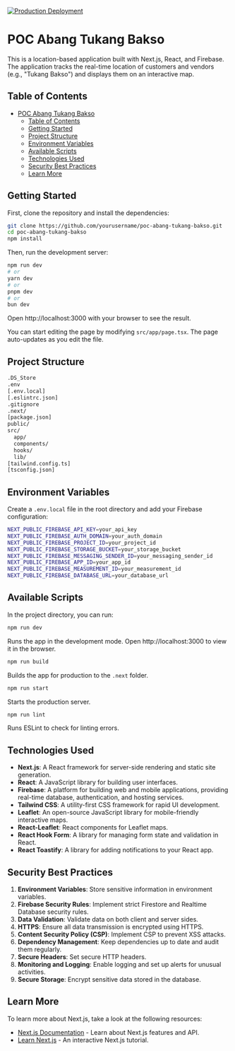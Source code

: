 [![Production Deployment](https://github.com/hmdnprks/poc-abang-tukang-bakso/actions/workflows/production.yaml/badge.svg)](https://github.com/hmdnprks/poc-abang-tukang-bakso/actions/workflows/production.yaml)

# POC Abang Tukang Bakso

This is a location-based application built with Next.js, React, and Firebase. The application tracks the real-time location of customers and vendors (e.g., "Tukang Bakso") and displays them on an interactive map.

## Table of Contents

- [POC Abang Tukang Bakso](#poc-abang-tukang-bakso)
  - [Table of Contents](#table-of-contents)
  - [Getting Started](#getting-started)
  - [Project Structure](#project-structure)
  - [Environment Variables](#environment-variables)
  - [Available Scripts](#available-scripts)
  - [Technologies Used](#technologies-used)
  - [Security Best Practices](#security-best-practices)
  - [Learn More](#learn-more)

## Getting Started

First, clone the repository and install the dependencies:

```bash
git clone https://github.com/yourusername/poc-abang-tukang-bakso.git
cd poc-abang-tukang-bakso
npm install
```

Then, run the development server:

```bash
npm run dev
# or
yarn dev
# or
pnpm dev
# or
bun dev
```

Open http://localhost:3000 with your browser to see the result.

You can start editing the page by modifying `src/app/page.tsx`. The page auto-updates as you edit the file.

## Project Structure

```bash
.DS_Store
.env
[.env.local]
[.eslintrc.json]
.gitignore
.next/
[package.json]
public/
src/
  app/
  components/
  hooks/
  lib/
[tailwind.config.ts]
[tsconfig.json]
```

## Environment Variables

Create a `.env.local` file in the root directory and add your Firebase configuration:

```bash
NEXT_PUBLIC_FIREBASE_API_KEY=your_api_key
NEXT_PUBLIC_FIREBASE_AUTH_DOMAIN=your_auth_domain
NEXT_PUBLIC_FIREBASE_PROJECT_ID=your_project_id
NEXT_PUBLIC_FIREBASE_STORAGE_BUCKET=your_storage_bucket
NEXT_PUBLIC_FIREBASE_MESSAGING_SENDER_ID=your_messaging_sender_id
NEXT_PUBLIC_FIREBASE_APP_ID=your_app_id
NEXT_PUBLIC_FIREBASE_MEASUREMENT_ID=your_measurement_id
NEXT_PUBLIC_FIREBASE_DATABASE_URL=your_database_url
```

## Available Scripts

In the project directory, you can run:

```bash
npm run dev
```

Runs the app in the development mode. Open http://localhost:3000 to view it in the browser.

```bash
npm run build
```

Builds the app for production to the `.next` folder.

```bash
npm run start
```

Starts the production server.

```bash
npm run lint
```

Runs ESLint to check for linting errors.

## Technologies Used

- **Next.js**: A React framework for server-side rendering and static site generation.
- **React**: A JavaScript library for building user interfaces.
- **Firebase**: A platform for building web and mobile applications, providing real-time database, authentication, and hosting services.
- **Tailwind CSS**: A utility-first CSS framework for rapid UI development.
- **Leaflet**: An open-source JavaScript library for mobile-friendly interactive maps.
- **React-Leaflet**: React components for Leaflet maps.
- **React Hook Form**: A library for managing form state and validation in React.
- **React Toastify**: A library for adding notifications to your React app.

## Security Best Practices

1. **Environment Variables**: Store sensitive information in environment variables.
2. **Firebase Security Rules**: Implement strict Firestore and Realtime Database security rules.
3. **Data Validation**: Validate data on both client and server sides.
4. **HTTPS**: Ensure all data transmission is encrypted using HTTPS.
5. **Content Security Policy (CSP)**: Implement CSP to prevent XSS attacks.
6. **Dependency Management**: Keep dependencies up to date and audit them regularly.
7. **Secure Headers**: Set secure HTTP headers.
8. **Monitoring and Logging**: Enable logging and set up alerts for unusual activities.
9. **Secure Storage**: Encrypt sensitive data stored in the database.

## Learn More

To learn more about Next.js, take a look at the following resources:

- [Next.js Documentation](https://nextjs.org/docs) - Learn about Next.js features and API.
- [Learn Next.js](https://nextjs.org/learn) - An interactive Next.js tutorial.
